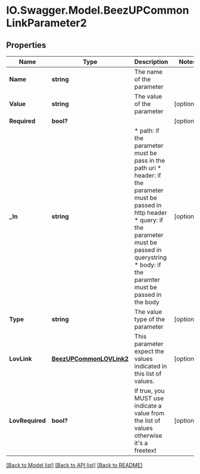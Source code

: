 # IO.Swagger.Model.BeezUPCommonLinkParameter2
## Properties

Name | Type | Description | Notes
------------ | ------------- | ------------- | -------------
**Name** | **string** | The name of the parameter | 
**Value** | **string** | The value of the parameter | [optional] 
**Required** | **bool?** |  | [optional] 
**_In** | **string** | * path: if the parameter must be pass in the path uri * header: if the parameter must be passed in http header * query: if the parameter must be passed in querystring * body: if the paramter must be passed in the body  | [optional] 
**Type** | **string** | The value type of the parameter | [optional] 
**LovLink** | [**BeezUPCommonLOVLink2**](BeezUPCommonLOVLink2.md) | This parameter expect the values indicated in this list of values. | [optional] 
**LovRequired** | **bool?** | If true, you MUST use indicate a value from the list of values otherwise it&#39;s a freetext | [optional] 

[[Back to Model list]](../README.md#documentation-for-models) [[Back to API list]](../README.md#documentation-for-api-endpoints) [[Back to README]](../README.md)

